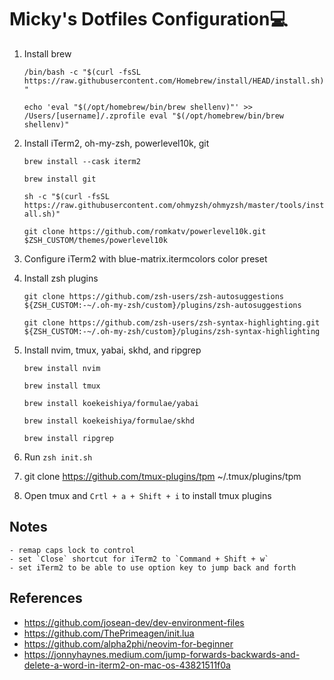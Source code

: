 # Micky's Dotfiles Configuration💻

1. Install brew

   `/bin/bash -c "$(curl -fsSL https://raw.githubusercontent.com/Homebrew/install/HEAD/install.sh)"`

   `echo 'eval "$(/opt/homebrew/bin/brew shellenv)"' >> /Users/[username]/.zprofile
eval "$(/opt/homebrew/bin/brew shellenv)"`

2. Install iTerm2, oh-my-zsh, powerlevel10k, git

   `brew install --cask iterm2`

   `brew install git`

   `sh -c "$(curl -fsSL https://raw.githubusercontent.com/ohmyzsh/ohmyzsh/master/tools/install.sh)"`

   `git clone https://github.com/romkatv/powerlevel10k.git $ZSH_CUSTOM/themes/powerlevel10k`

3. Configure iTerm2 with blue-matrix.itermcolors color preset

4. Install zsh plugins

   `git clone https://github.com/zsh-users/zsh-autosuggestions ${ZSH_CUSTOM:-~/.oh-my-zsh/custom}/plugins/zsh-autosuggestions`

   `git clone https://github.com/zsh-users/zsh-syntax-highlighting.git ${ZSH_CUSTOM:-~/.oh-my-zsh/custom}/plugins/zsh-syntax-highlighting`

5. Install nvim, tmux, yabai, skhd, and ripgrep

   `brew install nvim`

   `brew install tmux`

   `brew install koekeishiya/formulae/yabai`

   `brew install koekeishiya/formulae/skhd`

   `brew install ripgrep`

6. Run `zsh init.sh`

7. git clone https://github.com/tmux-plugins/tpm ~/.tmux/plugins/tpm

8. Open tmux and `Crtl + a + Shift + i` to install tmux plugins

## Notes

    - remap caps lock to control
    - set `Close` shortcut for iTerm2 to `Command + Shift + w`
    - set iTerm2 to be able to use option key to jump back and forth

## References

- https://github.com/josean-dev/dev-environment-files
- https://github.com/ThePrimeagen/init.lua
- https://github.com/alpha2phi/neovim-for-beginner
- https://jonnyhaynes.medium.com/jump-forwards-backwards-and-delete-a-word-in-iterm2-on-mac-os-43821511f0a
